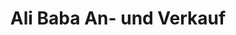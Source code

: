 ---
title: "Ali Baba An- und Verkauf"
url: /dortmund/ali-baba-an-und-verkauf/
shop: Gebrauchtwaren
---